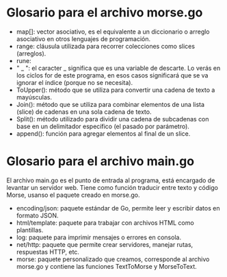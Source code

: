 # Glosario para el archivo morse.go

- map[]: vector asociativo, es el equivalente a un diccionario o arreglo asociativo en otros lenguajes de programación.
- range: cláusula utilizada para recorrer colecciones como slices (arreglos).
- rune:
- " _ ": el caracter _ significa que es una variable de descarte. Lo verás en los ciclos for de este programa, en esos casos significará que se va ignorar el índice (porque no se necesita).
- ToUpper(): método que se utiliza para convertir una cadena de texto a mayúsculas.
- Join(): método que se utiliza para combinar elementos de una lista (slice) de cadenas en una sola cadena de texto. 
- Split(): método utilizado para dividir una cadena de subcadenas con base en un delimitador específico (el pasado por parámetro).
- append(): función para agregar elementos al final de un slice.

# Glosario para el archivo main.go
El archivo main.go es el punto de entrada al programa, está encargado de levantar un servidor web. Tiene como función traducir entre texto y código Morse, usanso el paquete creado en morse.go.

- encoding/json: paquete estándar de Go, permite leer y escribir datos en formato JSON.
- html/template: paquete para trabajar con archivos HTML como plantillas.
- log: paquete para imprimir mensajes o errores en consola.
- net/http: paquete que permite crear servidores, manejar rutas, respuestas HTTP, etc.
- morse: paquete personalizado que creamos, corresponde al archivo morse.go y contiene las funciones TextToMorse y MorseToText.
